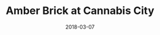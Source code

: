 ---
title: "Amber Brick at Cannabis City"
date: 2018-03-07
excerpt: "Amber Brick painted on the windows of Cannabis City"
layout: picture
picture: "/assets/camera-roll/2018/2018-03-07-amber-brick-at-cannabis-city/20180308_000314801_iOS.jpg"
thumbnail: "/assets/camera-roll/2018/2018-03-07-amber-brick-at-cannabis-city/20180308_000314801_iOS-thumbnail.jpg"
tags:
  - Amber Brick
  - Window
  - Cannabis
  - Hexagon
  - Artist Unknown
  - Photograph  
  - Seattle
---